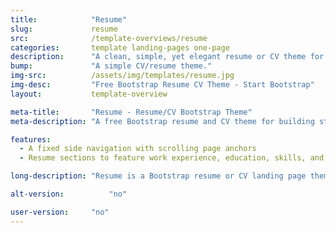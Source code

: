 ```yaml
---
title:            "Resume"
slug:             resume
src:              /template-overviews/resume
categories:       template landing-pages one-page
description:      "A clean, simple, yet elegant resume or CV theme for Bootstrap 4."
bump:             "A simple CV/resume theme."
img-src:          /assets/img/templates/resume.jpg
img-desc:         "Free Bootstrap Resume CV Theme - Start Bootstrap"
layout:           template-overview

meta-title:       "Resume - Resume/CV Bootstrap Theme"
meta-description: "A free Bootstrap resume and CV theme for building stylish webpages. All Start Bootstrap templates are free to download and open source."

features:
  - A fixed side navigation with scrolling page anchors
  - Resume sections to feature work experience, education, skills, and more!

long-description: "Resume is a Bootstrap resume or CV landing page theme to help you beautifully create easy to use, stylish resume websites!"

alt-version:		  "no"

user-version:     "no"
---
```

